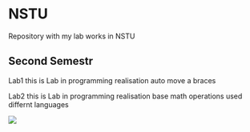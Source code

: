 # NSTU

Repository with my lab works in NSTU

Second Semestr
----
Lab1 this is Lab in programming realisation auto move a braces

Lab2 this is Lab in programming realisation base math operations used differnt languages

[![](https://tokei.rs/b1/github/Osimjon/NSTU)](https://github.com/Osimjon/NSTU)
